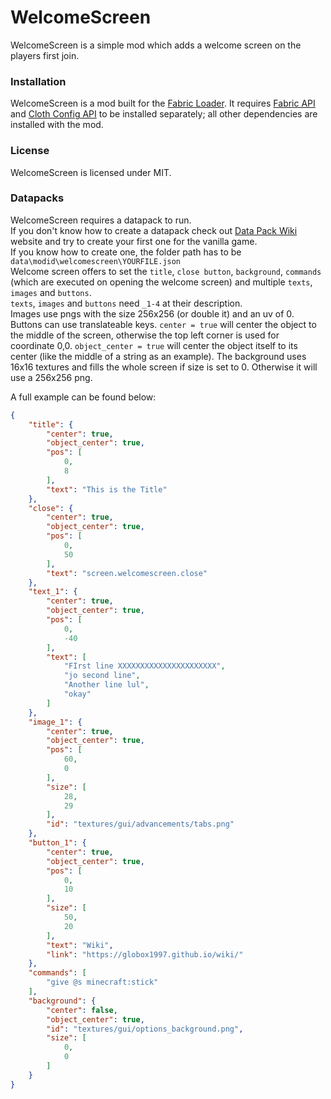 # WelcomeScreen
WelcomeScreen is a simple mod which adds a welcome screen on the players first join.

### Installation
WelcomeScreen is a mod built for the [Fabric Loader](https://fabricmc.net/). It requires [Fabric API](https://www.curseforge.com/minecraft/mc-mods/fabric-api) and [Cloth Config API](https://www.curseforge.com/minecraft/mc-mods/cloth-config) to be installed separately; all other dependencies are installed with the mod.

### License
WelcomeScreen is licensed under MIT.

### Datapacks
WelcomeScreen requires a datapack to run.  
If you don't know how to create a datapack check out [Data Pack Wiki](https://minecraft.fandom.com/wiki/Data_Pack)
website and try to create your first one for the vanilla game.  
If you know how to create one, the folder path has to be ```data\modid\welcomescreen\YOURFILE.json```  
Welcome screen offers to set the ``title``, ``close button``, ``background``, ``commands`` (which are executed on opening the welcome screen) and multiple ``texts``, ``images`` and ``buttons``.  
``texts``, ``images`` and ``buttons`` need `_1-4` at their description.  
Images use pngs with the size 256x256 (or double it) and an uv of 0.  
Buttons can use translateable keys. `center = true` will center the object to the middle of the screen, otherwise the top left corner is used for coordinate 0,0. `object_center = true` will center the object itself to its center (like the middle of a string as an example).
The background uses 16x16 textures and fills the whole screen if size is set to 0. Otherwise it will use a 256x256 png.

A full example can be found below:
```json
{
    "title": {
        "center": true,
        "object_center": true,
        "pos": [
            0,
            8
        ],
        "text": "This is the Title"
    },
    "close": {
        "center": true,
        "object_center": true,
        "pos": [
            0,
            50
        ],
        "text": "screen.welcomescreen.close"
    },
    "text_1": {
        "center": true,
        "object_center": true,
        "pos": [
            0,
            -40
        ],
        "text": [
            "FIrst line XXXXXXXXXXXXXXXXXXXXXX",
            "jo second line",
            "Another line lul",
            "okay"
        ]
    },
    "image_1": {
        "center": true,
        "object_center": true,
        "pos": [
            60,
            0
        ],
        "size": [
            28,
            29
        ],
        "id": "textures/gui/advancements/tabs.png"
    },
    "button_1": {
        "center": true,
        "object_center": true,
        "pos": [
            0,
            10
        ],
        "size": [
            50,
            20
        ],
        "text": "Wiki",
        "link": "https://globox1997.github.io/wiki/"
    },
    "commands": [
        "give @s minecraft:stick"
    ],
    "background": {
        "center": false,
        "object_center": true,
        "id": "textures/gui/options_background.png",
        "size": [
            0,
            0
        ]
    }
}
```